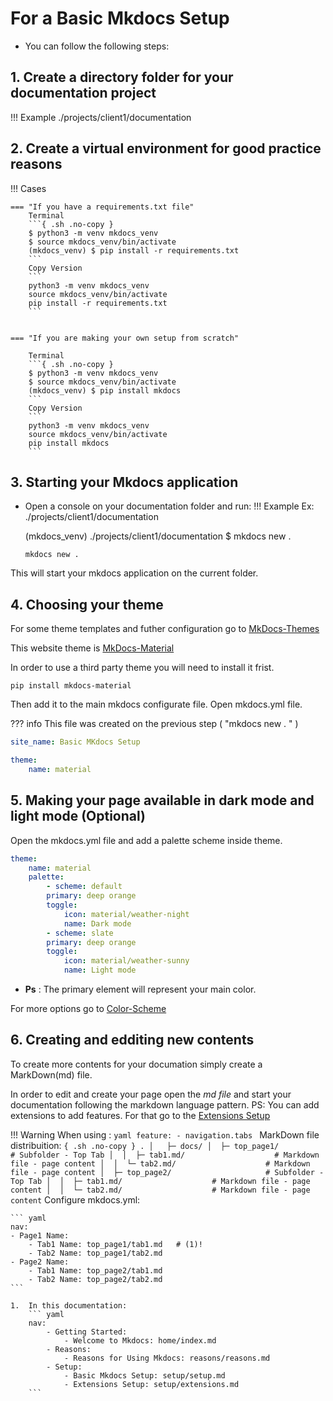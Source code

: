 # For a Basic Mkdocs Setup

- You can follow the following steps:

## 1. Create a directory folder for your documentation project
!!! Example
    ./projects/client1/documentation


## 2. Create a virtual environment for good practice reasons

!!! Cases

    === "If you have a requirements.txt file"
        Terminal
        ```{ .sh .no-copy }
        $ python3 -m venv mkdocs_venv
        $ source mkdocs_venv/bin/activate
        (mkdocs_venv) $ pip install -r requirements.txt
        ```
        Copy Version
        ```
        python3 -m venv mkdocs_venv
        source mkdocs_venv/bin/activate
        pip install -r requirements.txt
        ```
        

    === "If you are making your own setup from scratch"

        Terminal
        ```{ .sh .no-copy }
        $ python3 -m venv mkdocs_venv
        $ source mkdocs_venv/bin/activate
        (mkdocs_venv) $ pip install mkdocs
        ```
        Copy Version
        ```
        python3 -m venv mkdocs_venv
        source mkdocs_venv/bin/activate
        pip install mkdocs
        ```

## 3. Starting your Mkdocs application
- Open a console on your documentation folder and run:
!!! Example
    Ex: ./projects/client1/documentation

    (mkdocs_venv) ./projects/client1/documentation $ mkdocs new .  

    ```
    mkdocs new . 
    ```
This will start your mkdocs application on the current folder.

## 4. Choosing your theme

For some theme templates and futher configuration go to [MkDocs-Themes](https://github.com/mkdocs/mkdocs/wiki/MkDocs-Themes)

This website theme is [MkDocs-Material](https://squidfunk.github.io/mkdocs-material/)

In order to use a third party theme you will need to install it frist.

```
pip install mkdocs-material
```

Then add it to the main mkdocs configurate file.
Open mkdocs.yml file. 

??? info 
    This file was created on the previous step (  "mkdocs new . "  )
```yaml
site_name: Basic MKdocs Setup

theme:
    name: material 
```

## 5. Making your page available in dark mode and light mode (Optional)
Open the mkdocs.yml file and add a palette scheme inside theme.
```yaml
theme:
    name: material 
    palette:
        - scheme: default
        primary: deep orange
        toggle:
            icon: material/weather-night
            name: Dark mode
        - scheme: slate
        primary: deep orange
        toggle:
            icon: material/weather-sunny
            name: Light mode
```
- **Ps** : The primary element will represent your main color.

For more options go to [Color-Scheme](https://squidfunk.github.io/mkdocs-material/setup/changing-the-colors/#color-scheme)

## 6. Creating and edditing new contents  

To create more contents for your documation simply create a MarkDown(md) file. 

In order to edit and create your page open the *md file* and start your documentation following the markdown language pattern. PS: You can add extensions to add features. For that go to the [Extensions Setup](./extensions.md)

!!! Warning 
    When using :
    ``` yaml
    feature:
        - navigation.tabs 
    ```
    MarkDown file distribuition:
    ``` { .sh .no-copy }
    .
    │  
    ├─ docs/
    │  ├─ top_page1/                     # Subfolder - Top Tab
    │  │  ├─ tab1.md/                    # Markdown file - page content
    │  │  └─ tab2.md/                    # Markdown file - page content
    │  ├─ top_page2/                     # Subfolder - Top Tab
    │  │  ├─ tab1.md/                    # Markdown file - page content
    │  │  └─ tab2.md/                    # Markdown file - page content
    ```
    Configure mkdocs.yml:    

    ``` yaml
    nav:
    - Page1 Name: 
        - Tab1 Name: top_page1/tab1.md   # (1)!
        - Tab2 Name: top_page1/tab2.md  
    - Page2 Name: 
        - Tab1 Name: top_page2/tab1.md   
        - Tab2 Name: top_page2/tab2.md  
    ```

    1.  In this documentation:  
        ``` yaml
        nav:
            - Getting Started:
                - Welcome to Mkdocs: home/index.md
            - Reasons:
                - Reasons for Using Mkdocs: reasons/reasons.md
            - Setup:
                - Basic Mkdocs Setup: setup/setup.md
                - Extensions Setup: setup/extensions.md
        ```
